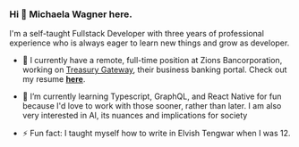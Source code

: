 ### Hi 👋 Michaela Wagner here.
I'm a self-taught Fullstack Developer with three years of professional experience who is always eager to learn new things and grow as developer.

- 🔭 I currently have a remote, full-time position at Zions Bancorporation, working on [Treasury Gateway](https://digital.zionsbank.com/web/zions-first-national-bank), their business banking portal. Check out my resume [__here__](https://github.com/mickywagner/michaela-wagner-resume).
  
- 🌱 I’m currently learning Typescript, GraphQL, and React Native for fun because I'd love to work with those sooner, rather than later. I am also very interested in AI, its nuances and implications for society

- ⚡ Fun fact: I taught myself how to write in Elvish Tengwar when I was 12.
  
